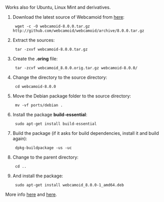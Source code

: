 Works also for Ubuntu, Linux Mint and derivatives.

1. Download the latest source of Webcamoid from [here](https://github.com/webcamoid/webcamoid/releases):

        wget -c -O webcamoid-8.0.0.tar.gz http://github.com/webcamoid/webcamoid/archive/8.0.0.tar.gz

2. Extract the sources:

        tar -zxvf webcamoid-8.0.0.tar.gz

3. Create the **.oring** file:

        tar -zcvf webcamoid_8.0.0.orig.tar.gz webcamoid-8.0.0/

4. Change the directory to the source directory:

        cd webcamoid-8.0.0

5. Move the Debian package folder to the source directory:

        mv -vf ports/debian .

6. Install the package **build-essential**:

        sudo apt-get install build-essential

7. Build the package (if it asks for build dependencies, install it and build again):

        dpkg-buildpackage -us -uc

8. Change to the parent directory:

        cd ..

9. And install the package:

        sudo apt-get install webcamoid_8.0.0-1_amd64.deb

More info [here](https://www.debian.org/doc/manuals/maint-guide/first.en.html#non-native-dh-make) and [here](https://www.debian.org/doc/manuals/maint-guide/build.en.html#completebuild).
